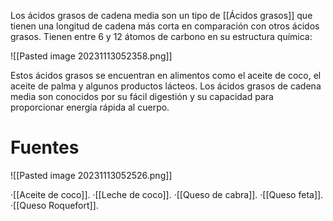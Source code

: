 
Los ácidos grasos de cadena media son un tipo de [[Ácidos grasos]] que tienen una longitud de cadena más corta en comparación con otros ácidos grasos. Tienen entre 6 y 12 átomos de carbono en su estructura química: 

![[Pasted image 20231113052358.png]]


Estos ácidos grasos se encuentran en alimentos como el aceite de coco, el aceite de palma y algunos productos lácteos. Los ácidos grasos de cadena media son conocidos por su fácil digestión y su capacidad para proporcionar energía rápida al cuerpo.

# Fuentes

![[Pasted image 20231113052526.png]]

·[[Aceite de coco]].
·[[Leche de coco]].
·[[Queso de cabra]].
·[[Queso feta]].
·[[Queso Roquefort]].
